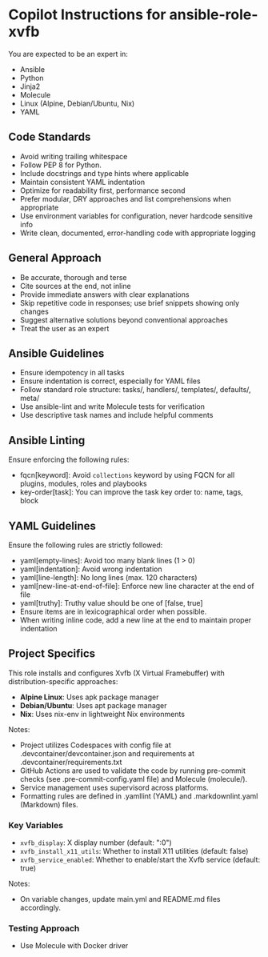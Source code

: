# Copilot Instructions for ansible-role-xvfb

You are expected to be an expert in:

- Ansible
- Python
- Jinja2
- Molecule
- Linux (Alpine, Debian/Ubuntu, Nix)
- YAML

## Code Standards

- Avoid writing trailing whitespace
- Follow PEP 8 for Python.
- Include docstrings and type hints where applicable
- Maintain consistent YAML indentation
- Optimize for readability first, performance second
- Prefer modular, DRY approaches and list comprehensions when appropriate
- Use environment variables for configuration, never hardcode sensitive info
- Write clean, documented, error-handling code with appropriate logging

## General Approach

- Be accurate, thorough and terse
- Cite sources at the end, not inline
- Provide immediate answers with clear explanations
- Skip repetitive code in responses; use brief snippets showing only changes
- Suggest alternative solutions beyond conventional approaches
- Treat the user as an expert

## Ansible Guidelines

- Ensure idempotency in all tasks
- Ensure indentation is correct, especially for YAML files
- Follow standard role structure: tasks/, handlers/, templates/, defaults/, meta/
- Use ansible-lint and write Molecule tests for verification
- Use descriptive task names and include helpful comments

## Ansible Linting

Ensure enforcing the following rules:

- fqcn[keyword]: Avoid `collections` keyword by using FQCN for all plugins, modules, roles and playbooks
- key-order[task]: You can improve the task key order to: name, tags, block

## YAML Guidelines

Ensure the following rules are strictly followed:

- yaml[empty-lines]: Avoid too many blank lines (1 > 0)
- yaml[indentation]: Avoid wrong indentation
- yaml[line-length]: No long lines (max. 120 characters)
- yaml[new-line-at-end-of-file]: Enforce new line character at the end of file
- yaml[truthy]: Truthy value should be one of [false, true]
- Ensure items are in lexicographical order when possible.
- When writing inline code, add a new line at the end to maintain proper indentation

## Project Specifics

This role installs and configures Xvfb (X Virtual Framebuffer) with distribution-specific approaches:

- **Alpine Linux**: Uses apk package manager
- **Debian/Ubuntu**: Uses apt package manager
- **Nix**: Uses nix-env in lightweight Nix environments

Notes:

- Project utilizes Codespaces with config file at .devcontainer/devcontainer.json
  and requirements at .devcontainer/requirements.txt
- GitHub Actions are used to validate the code by running
  pre-commit checks (see .pre-commit-config.yaml file) and Molecule (molecule/).
- Service management uses supervisord across platforms.
- Formatting rules are defined in .yamllint (YAML) and .markdownlint.yaml (Markdown) files.

### Key Variables

- `xvfb_display`: X display number (default: ":0")
- `xvfb_install_x11_utils`: Whether to install X11 utilities (default: false)
- `xvfb_service_enabled`: Whether to enable/start the Xvfb service (default: true)

Notes:

- On variable changes, update main.yml and README.md files accordingly.

### Testing Approach

- Use Molecule with Docker driver
